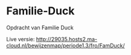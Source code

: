 # Familie-Duck
Opdracht van Familie Duck

Live versie: http://29035.hosts2.ma-cloud.nl/bewijzenmap/periode1.3/fro/FamDuck/
